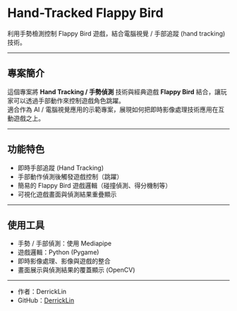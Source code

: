 # Hand-Tracked Flappy Bird

利用手勢檢測控制 Flappy Bird 遊戲，結合電腦視覺 / 手部追蹤 (hand tracking) 技術。

---

## 專案簡介

這個專案將 **Hand Tracking / 手勢偵測** 技術與經典遊戲 **Flappy Bird** 結合，讓玩家可以透過手部動作來控制遊戲角色跳躍。  
適合作為 AI / 電腦視覺應用的示範專案，展現如何把即時影像處理技術應用在互動遊戲之上。

---

## 功能特色

- 即時手部追蹤 (Hand Tracking)  
- 手部動作偵測後觸發遊戲控制（跳躍）  
- 簡易的 Flappy Bird 遊戲邏輯（碰撞偵測、得分機制等）  
- 可視化遊戲畫面與偵測結果重疊顯示  

---

##  使用工具

- 手勢 / 手部偵測：使用 Mediapipe
- 遊戲邏輯：Python (Pygame)  
- 即時影像處理、影像與遊戲的整合  
- 畫面展示與偵測結果的覆蓋顯示 (OpenCV)

---


- 作者：DerrickLin  
- GitHub：[DerrickLin](https://github.com/DerrickLin)
